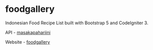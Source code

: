 # foodgallery

Indonesian Food Recipe List built with Bootstrap 5 and CodeIgniter 3.

API - <a href="https://github.com/tomorisakura/unofficial-masakapahariini-api">masakapahariini</a>

Website - <a href="https://ci3-foodgallery.herokuapp.com/">foodgallery</a>
